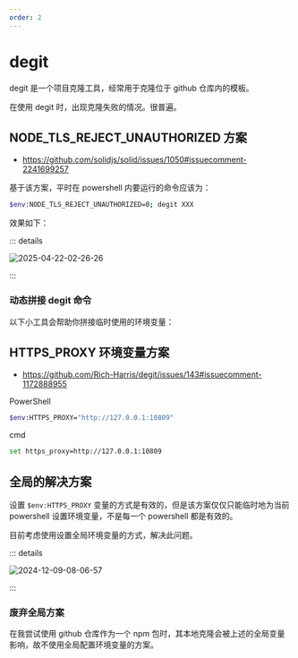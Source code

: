 ```yaml
---
order: 2
---
```


<script setup>
import DynamicSplicingDegitCmd from "./dynamic-splicing-degit-cmd.vue";
</script>

# degit

degit 是一个项目克隆工具，经常用于克隆位于 github 仓库内的模板。

在使用 degit 时，出现克隆失败的情况。很普遍。

## NODE_TLS_REJECT_UNAUTHORIZED 方案

- https://github.com/solidjs/solid/issues/1050#issuecomment-2241699257

基于该方案，平时在 powershell 内要运行的命令应该为：

```bash
$env:NODE_TLS_REJECT_UNAUTHORIZED=0; degit XXX
```

效果如下：

::: details

![2025-04-22-02-26-26](https://gh-img-store.ruan-cat.com/img/2025-04-22-02-26-26.png)

:::

### 动态拼接 degit 命令

以下小工具会帮助你拼接临时使用的环境变量：

<ClientOnly>
	<DynamicSplicingDegitCmd />
</ClientOnly>

<!-- TODO: 待开发 -->

## HTTPS_PROXY 环境变量方案

- https://github.com/Rich-Harris/degit/issues/143#issuecomment-1172888955

PowerShell

```bash
$env:HTTPS_PROXY="http://127.0.0.1:10809"
```

cmd

```bash
set https_proxy=http://127.0.0.1:10809
```

## 全局的解决方案

设置 `$env:HTTPS_PROXY` 变量的方式是有效的，但是该方案仅仅只能临时地为当前 powershell 设置环境变量，不是每一个 powershell 都是有效的。

目前考虑使用设置全局环境变量的方式，解决此问题。

::: details

![2024-12-09-08-06-57](https://gh-img-store.ruan-cat.com/img/2024-12-09-08-06-57.png)

:::

### 废弃全局方案

在我尝试使用 github 仓库作为一个 npm 包时，其本地克隆会被上述的全局变量影响，故不使用全局配置环境变量的方案。
